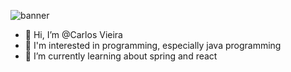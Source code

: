 ![banner](https://github.com/Carlos-Vico/carlosvieira/blob/main/bannerld.png?raw=true)
- 👋 Hi, I’m @Carlos Vieira
- 👀 I'm interested in programming, especially java programming
- 🌱 I’m currently learning about spring and react

<!---
Carlos-Vico/Carlos Vieira is a ✨ special ✨ repository because its `README.md` (this file) appears on your GitHub profile.
You can click the Preview link to take a look at your changes.
--->
